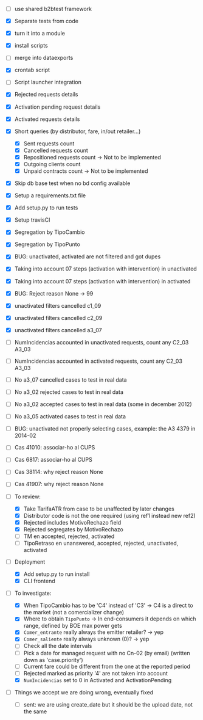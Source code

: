 - [ ] use shared b2btest framework
- [x] Separate tests from code
- [x] turn it into a module
- [x] install scripts
- [ ] merge into dataexports
- [x] crontab script
- [ ] Script launcher integration


- [x] Rejected requests details
- [x] Activation pending request details
- [x] Activated requests details
- [x] Short queries (by distributor, fare, in/out retailer...)
	- [x] Sent requests count
	- [x] Cancelled requests count
	- [x] Repositioned requests count -> Not to be implemented
	- [x] Outgoing clients count
	- [x] Unpaid contracts count -> Not to be implemented
- [x] Skip db base test when no bd config available
- [x] Setup a requirements.txt file
- [x] Add setup.py to run tests
- [x] Setup travisCI

- [x] Segregation by TipoCambio
- [x] Segregation by TipoPunto
- [x] BUG: unactivated, activated are not filtered and got dupes
- [x] Taking into account 07 steps (activation with intervention) in unactivated
- [x] Taking into account 07 steps (activation with intervention) in activated
- [x] BUG: Reject reason None -> 99
- [x] unactivated filters cancelled c1_09
- [x] unactivated filters cancelled c2_09
- [x] unactivated filters cancelled a3_07
- [ ] NumIncidencias accounted in unactivated requests, count any C2_03 A3_03
- [ ] NumIncidencias accounted in activated requests, count any C2_03 A3_03
- [ ] No a3_07 cancelled cases to test in real data
- [ ] No a3_02 rejected cases to test in real data
- [ ] No a3_02 accepted cases to test in real data (some in december 2012)
- [ ] No a3_05 activated cases to test in real data
- [ ] BUG: unactivated not properly selecting cases, example: the A3 4379 in 2014-02
- [ ] Cas 41010: associar-ho al CUPS
- [ ] Cas 6817: associar-ho al CUPS
- [ ] Cas 38114: why reject reason None
- [ ] Cas 41907: why reject reason None

- [ ] To review:
	- [x] Take TarifaATR from case to be unaffected by later changes
	- [x] Distributor code is not the one required (using ref1 instead new ref2)
	- [x] Rejected includes MotivoRechazo field
	- [x] Rejected segregates by MotivoRechazo
	- [ ] TM en accepted, rejected, activated
	- [ ] TipoRetraso en unanswered, accepted, rejected, unactivated, activated
- [ ] Deployment
	- [x] Add setup.py to run install
	- [x] CLI frontend
- [ ] To investigate:
	- [x] When TipoCambio has to be 'C4' instead of 'C3' -> C4 is a direct to the market (not a comercializer change)
	- [x] Where to obtain `TipoPunto` -> In end-consumers it depends on which range, defined by BOE max power gets
	- [x] `Comer_entrante` really always the emitter retailer? -> yep
	- [x] `Comer_saliente` really always unknown (0)? -> yep
	- [ ] Check all the date intervals
	- [ ] Pick a date for managed request with no Cn-02 (by email) (written down as 'case.priority')
	- [ ] Current fare could be different from the one at the reported period
	- [ ] Rejected marked as priority '4' are not taken into account
	- [x] `NumIncidencias` set to 0 in Activated and ActivationPending

- [ ] Things we accept we are doing wrong, eventually fixed
	- [ ] sent: we are using create_date but it should be the upload date, not the same




